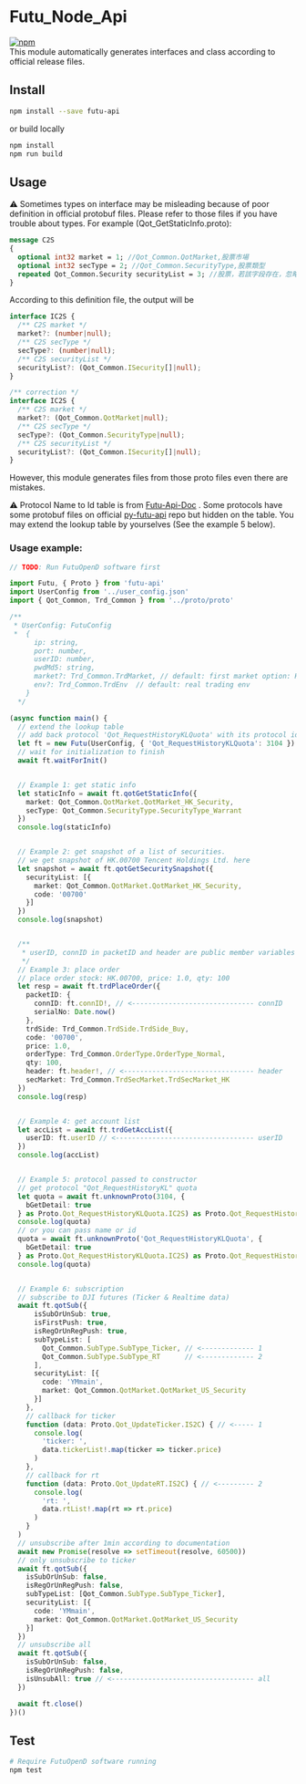 # Futu_Node_Api
<a href="https://www.npmjs.com/package/futu-api">![npm](https://img.shields.io/npm/v/futu-api)</a><br/>
This module automatically generates interfaces and class according to official release files.

## Install
```bash
npm install --save futu-api
```
or build locally
```bash
npm install
npm run build
```

## Usage
⚠️ Sometimes types on interface may be misleading because of poor definition in official protobuf files. Please refer to those files if you have trouble about types.
For example (Qot_GetStaticInfo.proto):
```protobuf
message C2S
{
  optional int32 market = 1; //Qot_Common.QotMarket,股票市場
  optional int32 secType = 2; //Qot_Common.SecurityType,股票類型
  repeated Qot_Common.Security securityList = 3; //股票，若該字段存在，忽略其他字段，只返回該字段股票的靜態信息
}
```
According to this definition file, the output will be
```typescript
interface IC2S {
  /** C2S market */
  market?: (number|null);
  /** C2S secType */
  secType?: (number|null);
  /** C2S securityList */
  securityList?: (Qot_Common.ISecurity[]|null);
}

/** correction */
interface IC2S {
  /** C2S market */
  market?: (Qot_Common.QotMarket|null);
  /** C2S secType */
  secType?: (Qot_Common.SecurityType|null);
  /** C2S securityList */
  securityList?: (Qot_Common.ISecurity[]|null);
}
```
However, this module generates files from those proto files even there are mistakes.

⚠️ Protocol Name to Id table is from [Futu-Api-Doc](https://futunnopen.github.io/futu-api-doc/protocol/intro.html) . Some protocols have some protobuf files on official [py-futu-api](https://github.com/FutunnOpen/py-futu-api/tree/v4.x/futu/common/pb) repo but hidden on the table. You may extend the lookup table by yourselves (See the example 5 below).

### Usage example:
```typescript
// TODO: Run FutuOpenD software first

import Futu, { Proto } from 'futu-api'
import UserConfig from '../user_config.json'
import { Qot_Common, Trd_Common } from '../proto/proto'

/**
 * UserConfig: FutuConfig
 *  {
      ip: string,
      port: number,
      userID: number,
      pwdMd5: string,
      market?: Trd_Common.TrdMarket, // default: first market option: HK
      env?: Trd_Common.TrdEnv  // default: real trading env
    }
  */

(async function main() {
  // extend the lookup table
  // add back protocol 'Qot_RequestHistoryKLQuota' with its protocol id
  let ft = new Futu(UserConfig, { 'Qot_RequestHistoryKLQuota': 3104 })
  // wait for initialization to finish
  await ft.waitForInit()


  // Example 1: get static info
  let staticInfo = await ft.qotGetStaticInfo({
    market: Qot_Common.QotMarket.QotMarket_HK_Security,
    secType: Qot_Common.SecurityType.SecurityType_Warrant
  })
  console.log(staticInfo)


  // Example 2: get snapshot of a list of securities.
  // we get snapshot of HK.00700 Tencent Holdings Ltd. here
  let snapshot = await ft.qotGetSecuritySnapshot({
    securityList: [{
      market: Qot_Common.QotMarket.QotMarket_HK_Security,
      code: '00700'
    }]
  })
  console.log(snapshot)


  /**
   * userID, connID in packetID and header are public member variables in class Futu
   */
  // Example 3: place order
  // place order stock: HK.00700, price: 1.0, qty: 100
  let resp = await ft.trdPlaceOrder({
    packetID: {
      connID: ft.connID!, // <------------------------------ connID
      serialNo: Date.now()
    },
    trdSide: Trd_Common.TrdSide.TrdSide_Buy,
    code: '00700',
    price: 1.0,
    orderType: Trd_Common.OrderType.OrderType_Normal,
    qty: 100,
    header: ft.header!, // <-------------------------------- header
    secMarket: Trd_Common.TrdSecMarket.TrdSecMarket_HK
  })
  console.log(resp)


  // Example 4: get account list
  let accList = await ft.trdGetAccList({
    userID: ft.userID // <---------------------------------- userID
  })
  console.log(accList)


  // Example 5: protocol passed to constructor
  // get protocol "Qot_RequestHistoryKL" quota
  let quota = await ft.unknownProto(3104, {
    bGetDetail: true
  } as Proto.Qot_RequestHistoryKLQuota.IC2S) as Proto.Qot_RequestHistoryKLQuota.IS2C
  console.log(quota)
  // or you can pass name or id
  quota = await ft.unknownProto('Qot_RequestHistoryKLQuota', {
    bGetDetail: true
  } as Proto.Qot_RequestHistoryKLQuota.IC2S) as Proto.Qot_RequestHistoryKLQuota.IS2C
  console.log(quota)


  // Example 6: subscription
  // subscribe to DJI futures (Ticker & Realtime data)
  await ft.qotSub({
      isSubOrUnSub: true,
      isFirstPush: true,
      isRegOrUnRegPush: true,
      subTypeList: [
        Qot_Common.SubType.SubType_Ticker, // <------------- 1
        Qot_Common.SubType.SubType_RT      // <------------- 2
      ],
      securityList: [{
        code: 'YMmain',
        market: Qot_Common.QotMarket.QotMarket_US_Security
      }]
    },
    // callback for ticker
    function (data: Proto.Qot_UpdateTicker.IS2C) { // <----- 1
      console.log(
        'ticker: ',
        data.tickerList!.map(ticker => ticker.price)
      )
    },
    // callback for rt
    function (data: Proto.Qot_UpdateRT.IS2C) { // <--------- 2
      console.log(
        'rt: ',
        data.rtList!.map(rt => rt.price)
      )
    }
  )
  // unsubscribe after 1min according to documentation
  await new Promise(resolve => setTimeout(resolve, 60500))
  // only unsubscribe to ticker
  await ft.qotSub({
    isSubOrUnSub: false,
    isRegOrUnRegPush: false,
    subTypeList: [Qot_Common.SubType.SubType_Ticker],
    securityList: [{
      code: 'YMmain',
      market: Qot_Common.QotMarket.QotMarket_US_Security
    }]
  })
  // unsubscribe all
  await ft.qotSub({
    isSubOrUnSub: false,
    isRegOrUnRegPush: false,
    isUnsubAll: true // <----------------------------------- all
  })

  await ft.close()
})()
```

## Test
```bash
# Require FutuOpenD software running
npm test
```